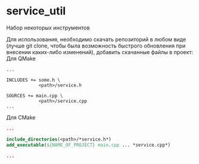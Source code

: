 # service_util
Набор некоторых инструментов

Для использования, необходимо скачать репозиторий в любом виде (лучше git clone, чтобы была возможность быстрого обновления при внесении каких-либо изменений),
добавить скачанные файлы в проект:
Для QMake
```qmake 
...

INCLUDES += some.h \
            <path>/service.h
            
SOURCES += main.cpp \
            <path>/service.cpp
...
```
Для CMake
```cmake
...

include_directories(<path>/*service.h*)
add_executable(${NAME_OF_PROJECT} main.cpp ... *service.cpp*)

...
```
